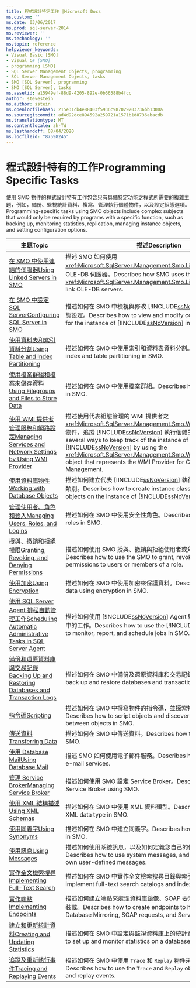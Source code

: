 ```yaml
---
title: 程式設計特定工作 |Microsoft Docs
ms.custom: ''
ms.date: 03/06/2017
ms.prod: sql-server-2014
ms.reviewer: ''
ms.technology: ''
ms.topic: reference
helpviewer_keywords:
- Visual Basic [SMO]
- Visual C# [SMO]
- programming [SMO]
- SQL Server Management Objects, programming
- SQL Server Management Objects, tasks
- SMO [SQL Server], programming
- SMO [SQL Server], tasks
ms.assetid: a15949ef-88d9-4205-892e-0b66588b4fcc
author: stevestein
ms.author: sstein
ms.openlocfilehash: 215e31cb4e88403f5936c987029203736bb1300a
ms.sourcegitcommit: ad4d92dce894592a259721a1571b1d8736abacdb
ms.translationtype: MT
ms.contentlocale: zh-TW
ms.lasthandoff: 08/04/2020
ms.locfileid: "87598245"
---
```

# <a name="programming-specific-tasks"></a><span data-ttu-id="9d20a-102">程式設計特有的工作</span><span class="sxs-lookup"><span data-stu-id="9d20a-102">Programming Specific Tasks</span></span>
  <span data-ttu-id="9d20a-103">使用 SMO 物件的程式設計特有工作包含只有具備特定功能之程式所需要的複雜主題，例如，備份、監視統計資料、複寫、管理執行個體物件，以及設定組態選項。</span><span class="sxs-lookup"><span data-stu-id="9d20a-103">Programming-specific tasks using SMO objects include complex subjects that would only be required by programs with a specific function, such as backing up, monitoring statistics, replication, managing instance objects, and setting configuration options.</span></span>  
  
|<span data-ttu-id="9d20a-104">主題</span><span class="sxs-lookup"><span data-stu-id="9d20a-104">Topic</span></span>|<span data-ttu-id="9d20a-105">描述</span><span class="sxs-lookup"><span data-stu-id="9d20a-105">Description</span></span>|  
|-----------|-----------------|  
|[<span data-ttu-id="9d20a-106">在 SMO 中使用連結的伺服器</span><span class="sxs-lookup"><span data-stu-id="9d20a-106">Using Linked Servers in SMO</span></span>](using-linked-servers-in-smo.md)|<span data-ttu-id="9d20a-107">描述 SMO 如何使用 <xref:Microsoft.SqlServer.Management.Smo.LinkedServer> 物件連結 OLE-DB 伺服器。</span><span class="sxs-lookup"><span data-stu-id="9d20a-107">Describes how SMO uses the <xref:Microsoft.SqlServer.Management.Smo.LinkedServer> object to link OLE-DB servers.</span></span>|  
|[<span data-ttu-id="9d20a-108">在 SMO 中設定 SQL Server</span><span class="sxs-lookup"><span data-stu-id="9d20a-108">Configuring SQL Server in SMO</span></span>](configuring-sql-server-in-smo.md)|<span data-ttu-id="9d20a-109">描述如何在 SMO 中檢視與修改 [!INCLUDE[ssNoVersion](../../../includes/ssnoversion-md.md)] 執行個體的組態設定。</span><span class="sxs-lookup"><span data-stu-id="9d20a-109">Describes how to view and modify configuration settings for the instance of [!INCLUDE[ssNoVersion](../../../includes/ssnoversion-md.md)] in SMO.</span></span>|  
|[<span data-ttu-id="9d20a-110">使用資料表和索引資料分割</span><span class="sxs-lookup"><span data-stu-id="9d20a-110">Using Table and Index Partitioning</span></span>](using-table-and-index-partitioning.md)|<span data-ttu-id="9d20a-111">描述如何在 SMO 中使用索引和資料表資料分割。</span><span class="sxs-lookup"><span data-stu-id="9d20a-111">Describes how to use index and table partitioning in SMO.</span></span>|  
|[<span data-ttu-id="9d20a-112">使用檔案群組和檔案來儲存資料</span><span class="sxs-lookup"><span data-stu-id="9d20a-112">Using Filegroups and Files to Store Data</span></span>](using-filegroups-and-files-to-store-data.md)|<span data-ttu-id="9d20a-113">描述如何在 SMO 中使用檔案群組。</span><span class="sxs-lookup"><span data-stu-id="9d20a-113">Describes how to use file groups in SMO.</span></span>|  
|[<span data-ttu-id="9d20a-114">使用 WMI 提供者管理服務和網路設定</span><span class="sxs-lookup"><span data-stu-id="9d20a-114">Managing Services and Network Settings by Using WMI Provider</span></span>](managing-services-and-network-settings-by-using-wmi-provider.md)|<span data-ttu-id="9d20a-115">描述使用代表組態管理的 WMI 提供者之 <xref:Microsoft.SqlServer.Management.Smo.Wmi.ManagedComputer> 物件，追蹤 [!INCLUDE[ssNoVersion](../../../includes/ssnoversion-md.md)] 執行個體的數個方式。</span><span class="sxs-lookup"><span data-stu-id="9d20a-115">Describes several ways to keep track of the instance of [!INCLUDE[ssNoVersion](../../../includes/ssnoversion-md.md)] by using the <xref:Microsoft.SqlServer.Management.Smo.Wmi.ManagedComputer> object that represents the WMI Provider for Configuration Management.</span></span>|  
|[<span data-ttu-id="9d20a-116">使用資料庫物件</span><span class="sxs-lookup"><span data-stu-id="9d20a-116">Working with Database Objects</span></span>](creating-altering-and-removing-database-objects.md)|<span data-ttu-id="9d20a-117">描述如何建立代表 [!INCLUDE[ssNoVersion](../../../includes/ssnoversion-md.md)] 執行個體之物件的執行個體類別。</span><span class="sxs-lookup"><span data-stu-id="9d20a-117">Describes how to create instance classes that represent objects on the instance of [!INCLUDE[ssNoVersion](../../../includes/ssnoversion-md.md)].</span></span>|  
|[<span data-ttu-id="9d20a-118">管理使用者、角色和登入</span><span class="sxs-lookup"><span data-stu-id="9d20a-118">Managing Users, Roles, and Logins</span></span>](managing-users-roles-and-logins.md)|<span data-ttu-id="9d20a-119">描述如何在 SMO 中使用安全性角色。</span><span class="sxs-lookup"><span data-stu-id="9d20a-119">Describes how to use security roles in SMO.</span></span>|  
|[<span data-ttu-id="9d20a-120">授與、撤銷和拒絕權限</span><span class="sxs-lookup"><span data-stu-id="9d20a-120">Granting, Revoking, and Denying Permissions</span></span>](granting-revoking-and-denying-permissions.md)|<span data-ttu-id="9d20a-121">描述如何使用 SMO 授與、撤銷與拒絕使用者或角色成員的權限。</span><span class="sxs-lookup"><span data-stu-id="9d20a-121">Describes how to use the SMO to grant, revoke, and deny permissions to users or members of a role.</span></span>|  
|[<span data-ttu-id="9d20a-122">使用加密</span><span class="sxs-lookup"><span data-stu-id="9d20a-122">Using Encryption</span></span>](using-encryption.md)|<span data-ttu-id="9d20a-123">描述如何在 SMO 中使用加密來保護資料。</span><span class="sxs-lookup"><span data-stu-id="9d20a-123">Describes how to protect data using encryption in SMO.</span></span>|  
|[<span data-ttu-id="9d20a-124">使用 SQL Server Agent 排程自動管理工作</span><span class="sxs-lookup"><span data-stu-id="9d20a-124">Scheduling Automatic Administrative Tasks in SQL Server Agent</span></span>](../../../ssms/agent/sql-server-agent.md)|<span data-ttu-id="9d20a-125">描述如何使用 [!INCLUDE[ssNoVersion](../../../includes/ssnoversion-md.md)] Agent 監視、報告與排程 SMO 中的工作。</span><span class="sxs-lookup"><span data-stu-id="9d20a-125">Describes how to use the [!INCLUDE[ssNoVersion](../../../includes/ssnoversion-md.md)] Agent to monitor, report, and schedule jobs in SMO.</span></span>|  
|[<span data-ttu-id="9d20a-126">備份和還原資料庫與交易記錄</span><span class="sxs-lookup"><span data-stu-id="9d20a-126">Backing Up and Restoring Databases and Transaction Logs</span></span>](backing-up-and-restoring-databases-and-transaction-logs.md)|<span data-ttu-id="9d20a-127">描述如何在 SMO 中備份及還原資料庫和交易記錄。</span><span class="sxs-lookup"><span data-stu-id="9d20a-127">Describes how to back up and restore databases and transaction logs in SMO.</span></span>|  
|[<span data-ttu-id="9d20a-128">指令碼</span><span class="sxs-lookup"><span data-stu-id="9d20a-128">Scripting</span></span>](scripting.md)|<span data-ttu-id="9d20a-129">描述如何在 SMO 中撰寫物件的指令碼，並探索物件之間的相依性。</span><span class="sxs-lookup"><span data-stu-id="9d20a-129">Describes how to script objects and discover dependencies between objects in SMO.</span></span>|  
|[<span data-ttu-id="9d20a-130">傳送資料</span><span class="sxs-lookup"><span data-stu-id="9d20a-130">Transferring Data</span></span>](transferring-data.md)|<span data-ttu-id="9d20a-131">描述如何在 SMO 中傳送資料。</span><span class="sxs-lookup"><span data-stu-id="9d20a-131">Describes how to transfer data in SMO.</span></span>|  
|[<span data-ttu-id="9d20a-132">使用 Database Mail</span><span class="sxs-lookup"><span data-stu-id="9d20a-132">Using Database Mail</span></span>](using-database-mail.md)|<span data-ttu-id="9d20a-133">描述 SMO 如何使用電子郵件服務。</span><span class="sxs-lookup"><span data-stu-id="9d20a-133">Describes how SMO makes use of e-mail services.</span></span>|  
|[<span data-ttu-id="9d20a-134">管理 Service Broker</span><span class="sxs-lookup"><span data-stu-id="9d20a-134">Managing Service Broker</span></span>](managing-service-broker.md)|<span data-ttu-id="9d20a-135">描述如何使用 SMO 設定 Service Broker。</span><span class="sxs-lookup"><span data-stu-id="9d20a-135">Describes how to set up Service Broker using SMO.</span></span>|  
|[<span data-ttu-id="9d20a-136">使用 XML 結構描述</span><span class="sxs-lookup"><span data-stu-id="9d20a-136">Using XML Schemas</span></span>](using-xml-schemas.md)|<span data-ttu-id="9d20a-137">描述如何在 SMO 中使用 XML 資料類型。</span><span class="sxs-lookup"><span data-stu-id="9d20a-137">Describes how to use the XML data type in SMO.</span></span>|  
|[<span data-ttu-id="9d20a-138">使用同義字</span><span class="sxs-lookup"><span data-stu-id="9d20a-138">Using Synonyms</span></span>](using-synonyms.md)|<span data-ttu-id="9d20a-139">描述如何在 SMO 中建立同義字。</span><span class="sxs-lookup"><span data-stu-id="9d20a-139">Describes how to create synonyms in SMO.</span></span>|  
|[<span data-ttu-id="9d20a-140">使用訊息</span><span class="sxs-lookup"><span data-stu-id="9d20a-140">Using Messages</span></span>](using-messages.md)|<span data-ttu-id="9d20a-141">描述如何使用系統訊息，以及如何定義您自己的使用者定義訊息。</span><span class="sxs-lookup"><span data-stu-id="9d20a-141">Describes how to use system messages, and how to define your own user-defined messages.</span></span>|  
|[<span data-ttu-id="9d20a-142">實作全文檢索搜尋</span><span class="sxs-lookup"><span data-stu-id="9d20a-142">Implementing Full-Text Search</span></span>](implementing-full-text-search.md)|<span data-ttu-id="9d20a-143">描述如何在 SMO 中實作全文檢索搜尋目錄與索引。</span><span class="sxs-lookup"><span data-stu-id="9d20a-143">Describes how to implement full-text search catalogs and indexes in SMO.</span></span>|  
|[<span data-ttu-id="9d20a-144">實作端點</span><span class="sxs-lookup"><span data-stu-id="9d20a-144">Implementing Endpoints</span></span>](implementing-endpoints.md)|<span data-ttu-id="9d20a-145">描述如何建立端點來處理資料庫鏡像、SOAP 要求與 Service Broker 的裝載。</span><span class="sxs-lookup"><span data-stu-id="9d20a-145">Describes how to create endpoints to handle payloads for Database Mirroring, SOAP requests, and Service Broker.</span></span>|  
|[<span data-ttu-id="9d20a-146">建立和更新統計資料</span><span class="sxs-lookup"><span data-stu-id="9d20a-146">Creating and Updating Statistics</span></span>](../../statistics/statistics.md)|<span data-ttu-id="9d20a-147">描述如何在 SMO 中設定與監視資料庫上的統計資料。</span><span class="sxs-lookup"><span data-stu-id="9d20a-147">Describes how to set up and monitor statistics on a database in SMO.</span></span>|  
|[<span data-ttu-id="9d20a-148">追蹤及重新執行事件</span><span class="sxs-lookup"><span data-stu-id="9d20a-148">Tracing and Replaying Events</span></span>](tracing-and-replaying-events.md)|<span data-ttu-id="9d20a-149">描述如何在 SMO 中使用 `Trace` 和 `Replay` 物件來追蹤和重新執行事件。</span><span class="sxs-lookup"><span data-stu-id="9d20a-149">Describes how to use the `Trace` and `Replay` objects in SMO to trace and replay events.</span></span>|  
  
  
